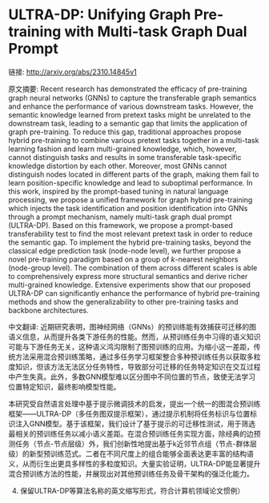 # ULTRA-DP: Unifying Graph Pre-training with Multi-task Graph Dual Prompt

链接: http://arxiv.org/abs/2310.14845v1

原文摘要:
Recent research has demonstrated the efficacy of pre-training graph neural
networks (GNNs) to capture the transferable graph semantics and enhance the
performance of various downstream tasks. However, the semantic knowledge
learned from pretext tasks might be unrelated to the downstream task, leading
to a semantic gap that limits the application of graph pre-training. To reduce
this gap, traditional approaches propose hybrid pre-training to combine various
pretext tasks together in a multi-task learning fashion and learn multi-grained
knowledge, which, however, cannot distinguish tasks and results in some
transferable task-specific knowledge distortion by each other. Moreover, most
GNNs cannot distinguish nodes located in different parts of the graph, making
them fail to learn position-specific knowledge and lead to suboptimal
performance. In this work, inspired by the prompt-based tuning in natural
language processing, we propose a unified framework for graph hybrid
pre-training which injects the task identification and position identification
into GNNs through a prompt mechanism, namely multi-task graph dual prompt
(ULTRA-DP). Based on this framework, we propose a prompt-based transferability
test to find the most relevant pretext task in order to reduce the semantic
gap. To implement the hybrid pre-training tasks, beyond the classical edge
prediction task (node-node level), we further propose a novel pre-training
paradigm based on a group of $k$-nearest neighbors (node-group level). The
combination of them across different scales is able to comprehensively express
more structural semantics and derive richer multi-grained knowledge. Extensive
experiments show that our proposed ULTRA-DP can significantly enhance the
performance of hybrid pre-training methods and show the generalizability to
other pre-training tasks and backbone architectures.

中文翻译:
近期研究表明，图神经网络（GNNs）的预训练能有效捕获可迁移的图语义信息，从而提升各类下游任务的性能。然而，从预训练任务中习得的语义知识可能与下游任务无关，这种语义鸿沟限制了图预训练的应用。为缩小这一差距，传统方法采用混合预训练策略，通过多任务学习框架整合多种预训练任务以获取多粒度知识，但该方法无法区分任务特性，导致部分可迁移的任务特定知识在交互过程中产生失真。此外，多数GNN模型难以区分图中不同位置的节点，致使无法学习位置特定知识，最终影响模型性能。

本研究受自然语言处理中基于提示微调技术的启发，提出一个统一的图混合预训练框架——ULTRA-DP（多任务图双提示框架），通过提示机制将任务标识与位置标识注入GNN模型。基于该框架，我们设计了基于提示的可迁移性测试，用于筛选最相关的预训练任务以减小语义差距。在混合预训练任务实现方面，除经典的边预测任务（节点-节点层级）外，我们创新性地提出基于k近邻节点组（节点-群体层级）的新型预训练范式。二者在不同尺度上的组合能够全面表达更丰富的结构语义，从而衍生出更具多样性的多粒度知识。大量实验证明，ULTRA-DP能显著提升混合预训练方法的性能，并展现出对其他预训练任务及骨干架构的强泛化能力。


4. 保留ULTRA-DP等算法名称的英文缩写形式，符合计算机领域论文惯例）
